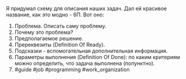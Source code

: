 Я придумал схему для описания наших задач. Дал ей красивое название, как это модно - 6П. Вот оно:
1. Проблема. Описать саму проблему.
2. Почему это проблема?
3. Предполагаемое решение.
4. Пререквезиты (Definition Of Ready).
5. Подсказки - вспомогательная дополнительная информация.
6. Параметры выполнения (Definition Of Done): по каким критериям можно определить, что задача выполнена (попунктно).
7. #guide #job #programming #work_organization